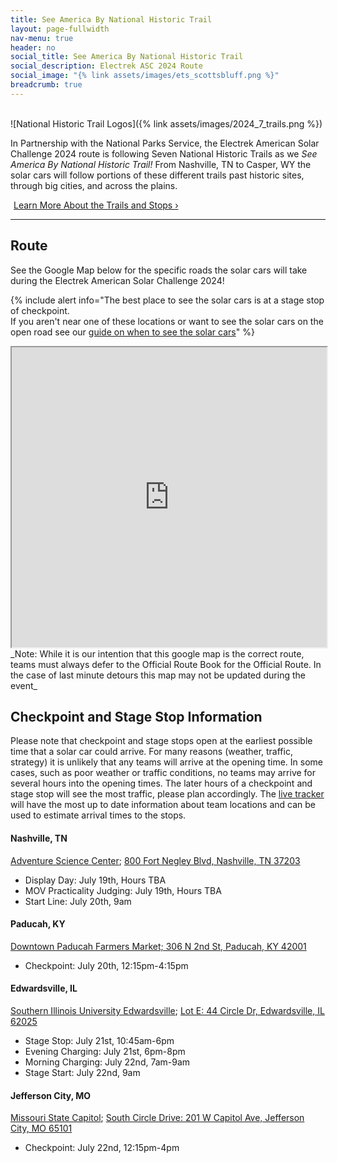 ```yaml
---
title: See America By National Historic Trail
layout: page-fullwidth
nav-menu: true
header: no
social_title: See America By National Historic Trail
social_description: Electrek ASC 2024 Route
social_image: "{% link assets/images/ets_scottsbluff.png %}"
breadcrumb: true
---
```

<br>
![National Historic Trail Logos]({% link assets/images/2024_7_trails.png %})

In Partnership with the National Parks Service, the Electrek American Solar Challenge 2024 route is following Seven National Historic Trails as we _See America By National Historic Trail!_ From Nashville, TN to Casper, WY the solar cars will follow portions of these different trails past historic sites, through big cities, and across the plains. 

<a href="https://arcg.is/eam5f0" class="button special" style="margin:5px">Learn More About the Trails and Stops ›</a>

-----

## Route

See the Google Map below for the specific roads the solar cars will take during the Electrek American Solar Challenge 2024!

{% include alert info="The best place to see the solar cars is at a stage stop of checkpoint.<br>If you aren't near one of these locations or want to see the solar cars on the open road see our [guide on when to see the solar cars](./when)" %}

<iframe src="https://www.google.com/maps/d/embed?mid=122CQ4tMmhNKMCbh8EDeXVXyqLYfSooQ&ehbc=2E312F" width="100%" height="480"></iframe>
_Note: While it is our intention that this google map is the correct route, teams must always defer to the Official Route Book for the Official Route. In the case of last minute detours this map may not be updated during the event_

## Checkpoint and Stage Stop Information

Please note that checkpoint and stage stops open at the earliest possible time that a solar car could arrive. For many reasons (weather, traffic, strategy) it is unlikely that any teams will arrive at the opening time. In some cases, such as poor weather or traffic conditions, no teams may arrive for several hours into the opening times. The later hours of a checkpoint and stage stop will see the most traffic, please plan accordingly. The [live tracker](./live) will have the most up to date information about team locations and can be used to estimate arrival times to the stops.  

#### Nashville, TN

[Adventure Science Center](https://www.adventuresci.org/); [800 Fort Negley Blvd, Nashville, TN 37203](https://maps.app.goo.gl/XCvLkesEs2CiTHfr7)
- Display Day: July 19th, Hours TBA
- MOV Practicality Judging: July 19th, Hours TBA
- Start Line: July 20th, 9am

#### Paducah, KY
[Downtown Paducah Farmers Market; 306 N 2nd St, Paducah, KY 42001](https://maps.app.goo.gl/WuZ1VeZRCvUqZjT77)
- Checkpoint: July 20th, 12:15pm-4:15pm

#### Edwardsville, IL
[Southern Illinois University Edwardsville](https://www.siue.edu/); [Lot E: 44 Circle Dr, Edwardsville, IL 62025](https://maps.app.goo.gl/xaboL8twE8RnEAqz8)
- Stage Stop: July 21st, 10:45am-6pm
- Evening Charging: July 21st, 6pm-8pm
- Morning Charging: July 22nd, 7am-9am
- Stage Start: July 22nd, 9am

#### Jefferson City, MO
[Missouri State Capitol](https://capitol.mo.gov/about-the-capitol/); [South Circle Drive: 201 W Capitol Ave, Jefferson City, MO 65101](https://maps.app.goo.gl/wdvdmB7r2VKhddhi6)
- Checkpoint: July 22nd, 12:15pm-4pm


